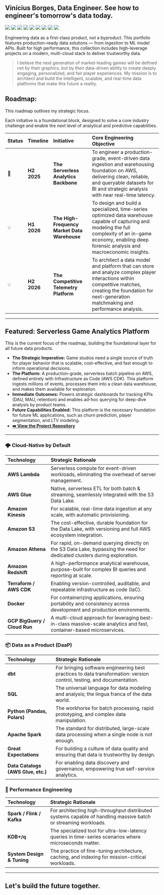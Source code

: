 ## Vinícius Borges, Data Engineer. See how to engineer's tomorrow's data today.

<p align="left">
  <a href="https://www.linkedin.com/in/viniciusfborges/"><img src="https://img.shields.io/badge/LinkedIn-0077B5?style=for-the-badge&logo=linkedin&logoColor=white"/></a>
  <a href="mailto:vinicius.ferreiraborges@outlook.com"><img src="https://img.shields.io/badge/Outlook-0078D4?style=for-the-badge&logo=microsoft-outlook&logoColor=white"/></a>
  <a href="https://www.notion.so/28bd696d49218053bb30eb58ffecc17f?source=copy_link"><img src="https://img.shields.io/badge/Website-000000?style=for-the-badge&logo=About.me&logoColor=white"/></a>
  <a href="https://x.com/BorgesTalks"><img src="https://img.shields.io/badge/X-000000?style=for-the-badge&logo=x&logoColor=white"/></a>
  <a href="https://medium.com/@viniciusborgess"><img src="https://img.shields.io/badge/Medium-12100E?style=for-the-badge&logo=medium&logoColor=white"/></a>
  <a href="https://www.kaggle.com/viniborgess"><img src="https://img.shields.io/badge/Kaggle-20BEFF?style=for-the-badge&logo=kaggle&logoColor=white"/></a>
  <a href="https://MASTODON_SERVER/viniciusborges"><img src="https://img.shields.io/badge/Mastodon-6364FF?style=for-the-badge&logo=mastodon&logoColor=white"/></a>
  <a href="https://orcid.org/0009-0003-6962-9392"><img src="https://img.shields.io/badge/Orcid-A6CE39?style=for-the-badge&logo=orcid&logoColor=white"/></a>
    <img src="https://img.shields.io/badge/Availability-Remote_(GMT--7_to_GMT+3)-228B22?style=for-the-badge"/>
</p>

Engineering data as a first-class product, not a byproduct. This portfolio features production-ready data solutions — from ingestion to ML model APIs. Built for high performance, this collection includes high-leverage projects on a modern, multi-cloud stack to deliver trustworthy data.

> I believe the next generation of market-leading games will be defined not by their graphics, but by their data-driven ability to create deeply engaging, personalized, and fair player experiences. My mission is to architect and build the intelligent, scalable, and real-time data platforms that make this future a reality.

## Roadmap:

This roadmap outlines my strategic focus. 

Each initiative is a foundational block, designed to solve a core industry challenge and enable the next level of analytical and predictive capabilities.

| Status | Timeline | Initiative | Core Engineering Objective |
| :--- | :--- | :--- | :--- |
| 🚧 | **H2 2025** | **The Serverless Analytics Backbone** | To engineer a production-grade, event-driven data ingestion and warehousing foundation on AWS, delivering clean, reliable, and queryable datasets for BI and strategic analysis with near real-time latency. |
| 💡 | **H1 2026** | **The High-Frequency Market Data Warehouse** | To design and build a specialized, time-series optimized data warehouse capable of capturing and modeling the full complexity of an in-game economy, enabling deep forensic analysis and macroeconomic insights. |
| 💡 | **H2 2026** | **The Competitive Telemetry Platform** | To architect a data model and platform that can store and analyze complex player interactions within competitive matches, creating the foundation for next-generation matchmaking and performance analysis. |

---

## Featured: Serverless Game Analytics Platform

This is the current focus of the roadmap, building the foundational layer for all future data products.

- **The Strategic Imperative:** Game studios need a single source of truth for player behavior that is scalable, cost-effective, and fast enough to inform operational decisions.
- **The Platform:** A production-grade, serverless batch pipeline on AWS, defined entirely with Infrastructure as Code (AWS CDK). This platform ingests millions of events, processes them into a clean data warehouse, and makes them available for exploration.
- **Immediate Outcomes:** Powers strategic dashboards for tracking KPIs (DAU, MAU, retention) and enables ad-hoc querying for deep-dive analysis by product teams.
- **Future Capabilities Enabled:** This platform is the necessary foundation for future ML applications, such as churn prediction, player segmentation, and LTV modeling.
- **[➡️ View the Project Repository](https://github.com/vinifborgess/gaming-serverless-analytics-pipeline)**

---

### 🌩 Cloud-Native by Default

| Technology | Strategic Rationale |
| :--- | :--- |
| **AWS Lambda** | Serverless compute for event-driven workloads, eliminating the overhead of server management. |
| **AWS Glue** | Native, serverless ETL for both batch & streaming, seamlessly integrated with the S3 Data Lake. |
| **Amazon Kinesis** | For scalable, real-time data ingestion at any scale, with automatic provisioning. |
| **Amazon S3** | The cost-effective, durable foundation for the Data Lake, with versioning and full AWS ecosystem integration. |
| **Amazon Athena** | For rapid, on-demand querying directly on the S3 Data Lake, bypassing the need for dedicated clusters during exploration. |
| **Amazon Redshift** | A high-performance analytical warehouse, purpose-built for complex BI queries and reporting at scale. |
| **Terraform / AWS CDK** | Enabling version-controlled, auditable, and repeatable infrastructure as code (IaC). |
| **Docker** | For containerizing applications, ensuring portability and consistency across development and production environments. |
| **GCP BigQuery / Cloud Run**| A multi-cloud approach for leveraging best-in-class massive-scale analytics and fast, container-based microservices. |

### 📦 Data as a Product (DaaP)

| Technology | Strategic Rationale |
| :--- | :--- |
| **dbt** | For bringing software engineering best practices to data transformation: version control, testing, and documentation. |
| **SQL** | The universal language for data modeling and analysis; the lingua franca of the data world. |
| **Python (Pandas, Polars)** | The workhorse for batch processing, rapid prototyping, and complex data manipulation. |
| **Apache Spark** | The standard for distributed, large-scale data processing when a single node is not enough. |
| **Great Expectations** | For building a culture of data quality and ensuring that data is trustworthy by design. |
| **Data Catalogs (AWS Glue, etc.)** | For enabling data discovery and governance, empowering true self-service analytics. |

### 🚀 Performance Engineering

| Technology | Strategic Rationale |
| :--- | :--- |
| **Spark / Flink / Kafka** | For architecting high-throughput distributed systems capable of handling massive batch or streaming workloads. |
| **KDB+/q** | The specialized tool for ultra-low-latency queries in time-series scenarios where microseconds matter. |
| **System Design & Tuning** | The practice of fine-tuning architecture, caching, and indexing for mission-critical workloads. |

---

## Let's build the future together.
